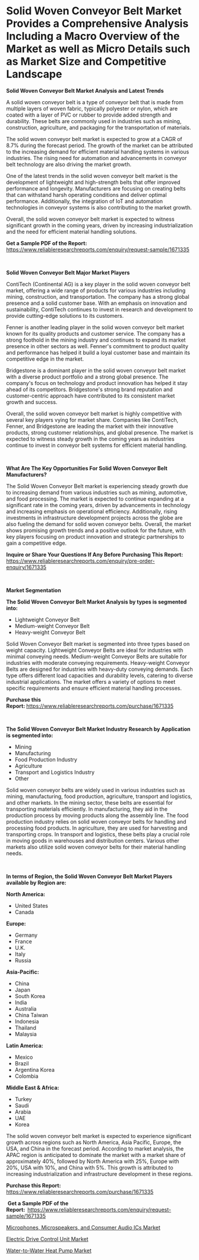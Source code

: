 <p><h1>Solid Woven Conveyor Belt Market Provides a Comprehensive Analysis Including a Macro Overview of the Market as well as Micro Details such as Market Size and Competitive Landscape</h1></p><p><strong>Solid Woven Conveyor Belt Market Analysis and Latest Trends</strong></p>
<p><p>A solid woven conveyor belt is a type of conveyor belt that is made from multiple layers of woven fabric, typically polyester or nylon, which are coated with a layer of PVC or rubber to provide added strength and durability. These belts are commonly used in industries such as mining, construction, agriculture, and packaging for the transportation of materials.</p><p>The solid woven conveyor belt market is expected to grow at a CAGR of 8.7% during the forecast period. The growth of the market can be attributed to the increasing demand for efficient material handling systems in various industries. The rising need for automation and advancements in conveyor belt technology are also driving the market growth.</p><p>One of the latest trends in the solid woven conveyor belt market is the development of lightweight and high-strength belts that offer improved performance and longevity. Manufacturers are focusing on creating belts that can withstand harsh operating conditions and deliver optimal performance. Additionally, the integration of IoT and automation technologies in conveyor systems is also contributing to the market growth.</p><p>Overall, the solid woven conveyor belt market is expected to witness significant growth in the coming years, driven by increasing industrialization and the need for efficient material handling solutions.</p></p>
<p><strong>Get a Sample PDF of the Report:&nbsp;</strong> <a href="https://www.reliableresearchreports.com/enquiry/request-sample/1671335">https://www.reliableresearchreports.com/enquiry/request-sample/1671335</a></p>
<p>&nbsp;</p>
<p><strong>Solid Woven Conveyor Belt Major Market Players</strong></p>
<p><p>ContiTech (Continental AG) is a key player in the solid woven conveyor belt market, offering a wide range of products for various industries including mining, construction, and transportation. The company has a strong global presence and a solid customer base. With an emphasis on innovation and sustainability, ContiTech continues to invest in research and development to provide cutting-edge solutions to its customers.</p><p>Fenner is another leading player in the solid woven conveyor belt market known for its quality products and customer service. The company has a strong foothold in the mining industry and continues to expand its market presence in other sectors as well. Fenner's commitment to product quality and performance has helped it build a loyal customer base and maintain its competitive edge in the market.</p><p>Bridgestone is a dominant player in the solid woven conveyor belt market with a diverse product portfolio and a strong global presence. The company's focus on technology and product innovation has helped it stay ahead of its competitors. Bridgestone's strong brand reputation and customer-centric approach have contributed to its consistent market growth and success.</p><p>Overall, the solid woven conveyor belt market is highly competitive with several key players vying for market share. Companies like ContiTech, Fenner, and Bridgestone are leading the market with their innovative products, strong customer relationships, and global presence. The market is expected to witness steady growth in the coming years as industries continue to invest in conveyor belt systems for efficient material handling.</p></p>
<p>&nbsp;</p>
<p><strong>What Are The Key Opportunities For Solid Woven Conveyor Belt Manufacturers?</strong></p>
<p><p>The Solid Woven Conveyor Belt market is experiencing steady growth due to increasing demand from various industries such as mining, automotive, and food processing. The market is expected to continue expanding at a significant rate in the coming years, driven by advancements in technology and increasing emphasis on operational efficiency. Additionally, rising investments in infrastructure development projects across the globe are also fueling the demand for solid woven conveyor belts. Overall, the market shows promising growth trends and a positive outlook for the future, with key players focusing on product innovation and strategic partnerships to gain a competitive edge.</p></p>
<p><strong>Inquire or Share Your Questions If Any Before Purchasing This Report:</strong> <a href="https://www.reliableresearchreports.com/enquiry/pre-order-enquiry/1671335">https://www.reliableresearchreports.com/enquiry/pre-order-enquiry/1671335</a></p>
<p>&nbsp;</p>
<p><strong>Market Segmentation</strong></p>
<p><strong>The Solid Woven Conveyor Belt Market Analysis by types is segmented into:</strong></p>
<p><ul><li>Lightweight Conveyor Belt</li><li>Medium-weight Conveyor Belt</li><li>Heavy-weight Conveyor Belt</li></ul></p>
<p><p>Solid Woven Conveyor Belt market is segmented into three types based on weight capacity. Lightweight Conveyor Belts are ideal for industries with minimal conveying needs. Medium-weight Conveyor Belts are suitable for industries with moderate conveying requirements. Heavy-weight Conveyor Belts are designed for industries with heavy-duty conveying demands. Each type offers different load capacities and durability levels, catering to diverse industrial applications. The market offers a variety of options to meet specific requirements and ensure efficient material handling processes.</p></p>
<p><strong>Purchase this Report:&nbsp;</strong><a href="https://www.reliableresearchreports.com/purchase/1671335">https://www.reliableresearchreports.com/purchase/1671335</a></p>
<p>&nbsp;</p>
<p><strong>The Solid Woven Conveyor Belt Market Industry Research by Application is segmented into:</strong></p>
<p><ul><li>Mining</li><li>Manufacturing</li><li>Food Production Industry</li><li>Agriculture</li><li>Transport and Logistics Industry</li><li>Other</li></ul></p>
<p><p>Solid woven conveyor belts are widely used in various industries such as mining, manufacturing, food production, agriculture, transport and logistics, and other markets. In the mining sector, these belts are essential for transporting materials efficiently. In manufacturing, they aid in the production process by moving products along the assembly line. The food production industry relies on solid woven conveyor belts for handling and processing food products. In agriculture, they are used for harvesting and transporting crops. In transport and logistics, these belts play a crucial role in moving goods in warehouses and distribution centers. Various other markets also utilize solid woven conveyor belts for their material handling needs.</p></p>
<p>&nbsp;</p>
<p><strong>In terms of Region, the Solid Woven Conveyor Belt Market Players available by Region are:</strong></p>
<p>
    <p> <strong> North America: </strong>
        <ul>
            <li>United States</li>
            <li>Canada</li>
        </ul>
        </p> 
    <p> <strong> Europe: </strong>
        <ul>
            <li>Germany</li>
            <li>France</li>
            <li>U.K.</li>
            <li>Italy</li>
            <li>Russia</li>
        </ul>
        </p> 
    <p> <strong> Asia-Pacific: </strong>
        <ul>
            <li>China</li>
            <li>Japan</li>
            <li>South Korea</li>
            <li>India</li>
            <li>Australia</li>
            <li>China Taiwan</li>
            <li>Indonesia</li>
            <li>Thailand</li>
            <li>Malaysia</li>
        </ul>
        </p> 
    <p> <strong> Latin America: </strong>
        <ul>
            <li>Mexico</li>
            <li>Brazil</li>
            <li>Argentina Korea</li>
            <li>Colombia</li>
        </ul>
        </p> 
    <p> <strong> Middle East & Africa: </strong>
        <ul>
            <li>Turkey</li>
            <li>Saudi</li>
            <li>Arabia</li>
            <li>UAE</li>
            <li>Korea</li>
        </ul>
    </p>
    </p>
<p><p>The solid woven conveyor belt market is expected to experience significant growth across regions such as North America, Asia Pacific, Europe, the USA, and China in the forecast period. According to market analysis, the APAC region is anticipated to dominate the market with a market share of approximately 40%, followed by North America with 25%, Europe with 20%, USA with 10%, and China with 5%. This growth is attributed to increasing industrialization and infrastructure development in these regions.</p></p>
<p><strong>Purchase this Report: </strong><a href="https://www.reliableresearchreports.com/purchase/1671335">https://www.reliableresearchreports.com/purchase/1671335</a></p>
<p>&nbsp;<strong>Get a Sample PDF of the Report:&nbsp;&nbsp;</strong><a href="https://www.reliableresearchreports.com/enquiry/request-sample/1671335">https://www.reliableresearchreports.com/enquiry/request-sample/1671335</a></p>
<p><strong></strong></p>
<p><p><a href="https://github.com/bobicer/Market-Research-Report-List-2/blob/main/microphones-microspeakers-and-consumer-audio-ics-market.md">Microphones, Microspeakers, and Consumer Audio ICs Market</a></p><p><a href="https://github.com/timeliteaut/Market-Research-Report-List-1/blob/main/electric-drive-control-unit-market.md">Electric Drive Control Unit Market</a></p><p><a href="https://github.com/globismark/Market-Research-Report-List-2/blob/main/water-to-water-heat-pump-market.md">Water-to-Water Heat Pump Market</a></p></p>
